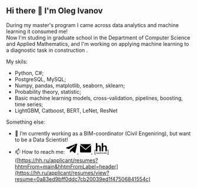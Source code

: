 ## Hi there 👋 I'm Oleg Ivanov

<!--
**0leg-Ivanov/0leg-Ivanov** is a ✨ _special_ ✨ repository because its `README.md` (this file) appears on your GitHub profile.

Here are some ideas to get you started:
-->
During my master's program I came across data analytics and machine learning it consumed me! 
<br>Now I'm studing in graduate school in the Department of Computer Science and Applied Mathematics, and I'm working on applying machine learning to a diagnostic task in construction .

My skils:
 - Python, C#;
 - PostgreSQL, MySQL;
 - Numpy, pandas, matplotlib, seaborn, sklearn;
 - Probability theory, statistic;
 - Basic machine learning models, cross-validation, pipelines, boosting, time series;
 - LightGBM, Catboost, BERT, LeNet, ResNet
   
Something else:
- 🔭 I’m currently working as a BIM-coordinator (Civil Engeniring), but want to be a Data Scientist!
- 📫 How to reach me: [<img src="https://github.com/0leg-Ivanov/0leg-Ivanov/blob/main/Images/tg.png" alt="drawing" width="30"/>](https://t.me/Oleg_ivan0v), [<img src="https://github.com/0leg-Ivanov/0leg-Ivanov/blob/main/Images/mail.png" alt="drawing" width="30"/>](mailto:olivanovpoch@yandex.ru), [<img src="https://github.com/0leg-Ivanov/0leg-Ivanov/blob/main/Images/hh.png" alt="drawing" width="30"/>]([https://hh.ru/applicant/resumes?hhtmFrom=main&hhtmFromLabel=header](https://hh.ru/applicant/resumes/view?resume=0a83ed9bff0ddc7cb20039ed1f47506841554c)


[](olivanovpoch@yandex.ru)


